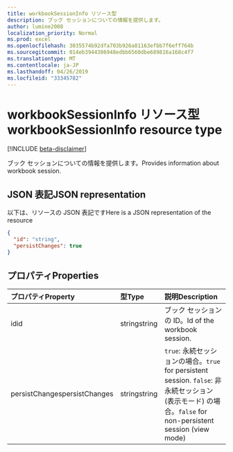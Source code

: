 ```yaml
---
title: workbookSessionInfo リソース型
description: ブック セッションについての情報を提供します。
author: lumine2008
localization_priority: Normal
ms.prod: excel
ms.openlocfilehash: 3035574b92dfa703b926a81163efbb7f6eff764b
ms.sourcegitcommit: 014eb3944306948edbb6560dbe689816a168c4f7
ms.translationtype: MT
ms.contentlocale: ja-JP
ms.lasthandoff: 04/26/2019
ms.locfileid: "33345782"
---
```

# <a name="workbooksessioninfo-resource-type"></a><span data-ttu-id="35b80-103">workbookSessionInfo リソース型</span><span class="sxs-lookup"><span data-stu-id="35b80-103">workbookSessionInfo resource type</span></span>

[!INCLUDE [beta-disclaimer](../../includes/beta-disclaimer.md)]

<span data-ttu-id="35b80-104">ブック セッションについての情報を提供します。</span><span class="sxs-lookup"><span data-stu-id="35b80-104">Provides information about workbook session.</span></span>


## <a name="json-representation"></a><span data-ttu-id="35b80-105">JSON 表記</span><span class="sxs-lookup"><span data-stu-id="35b80-105">JSON representation</span></span>

<span data-ttu-id="35b80-106">以下は、リソースの JSON 表記です</span><span class="sxs-lookup"><span data-stu-id="35b80-106">Here is a JSON representation of the resource</span></span>

<!-- {
  "blockType": "resource",
  "optionalProperties": [  ],
  "@odata.type": "microsoft.graph.workbookSessionInfo"
}-->

```json
{
  "id": "string",
  "persistChanges": true
}
```

## <a name="properties"></a><span data-ttu-id="35b80-107">プロパティ</span><span class="sxs-lookup"><span data-stu-id="35b80-107">Properties</span></span>

| <span data-ttu-id="35b80-108">プロパティ</span><span class="sxs-lookup"><span data-stu-id="35b80-108">Property</span></span> | <span data-ttu-id="35b80-109">型</span><span class="sxs-lookup"><span data-stu-id="35b80-109">Type</span></span>  | <span data-ttu-id="35b80-110">説明</span><span class="sxs-lookup"><span data-stu-id="35b80-110">Description</span></span>                               |
|:---------|:------|:------------------------------------------|
| <span data-ttu-id="35b80-111">id</span><span class="sxs-lookup"><span data-stu-id="35b80-111">id</span></span>  | <span data-ttu-id="35b80-112">string</span><span class="sxs-lookup"><span data-stu-id="35b80-112">string</span></span> | <span data-ttu-id="35b80-113">ブック セッションの ID。</span><span class="sxs-lookup"><span data-stu-id="35b80-113">Id of the workbook session.</span></span> |
| <span data-ttu-id="35b80-114">persistChanges</span><span class="sxs-lookup"><span data-stu-id="35b80-114">persistChanges</span></span> | <span data-ttu-id="35b80-115">string</span><span class="sxs-lookup"><span data-stu-id="35b80-115">string</span></span> |  <span data-ttu-id="35b80-116">`true`: 永続セッションの場合。</span><span class="sxs-lookup"><span data-stu-id="35b80-116">`true` for persistent session.</span></span> <span data-ttu-id="35b80-117">`false`: 非永続セッション (表示モード) の場合。</span><span class="sxs-lookup"><span data-stu-id="35b80-117">`false` for non-persistent session (view mode)</span></span> |

<!-- uuid: 8fcb5dbc-d5aa-4681-8e31-b001d5168d79
2015-10-25 14:57:30 UTC -->
<!--
{
  "type": "#page.annotation",
  "description": "workbookSessionInfo resource",
  "keywords": "",
  "section": "documentation",
  "tocPath": "",
  "suppressions": []
}
-->
